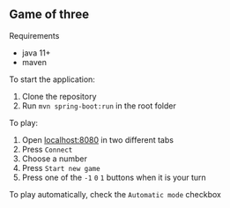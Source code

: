 ## Game of three

Requirements
* java 11+
* maven

To start the application:
1) Clone the repository
2) Run `mvn spring-boot:run` in the root folder 

To play:
1) Open [localhost:8080](http://localhost:8080/) in two different tabs
2) Press `Connect`
3) Choose a number
3) Press `Start new game`
4) Press one of the `-1` `0` `1` buttons when it is your turn

To play automatically, check the `Automatic mode` checkbox
